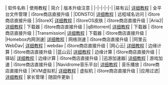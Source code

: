 | 软件名称 | 使用教程 | 简介 | 版本升级注意 |
|-|-|-|-|-|
|易有云| [详细教程](/zh/guide/istore/software/linkease.html) | 全平台文件管理 | iStore商店直接升级 |
|DDNSTO| [详细教程](/zh/guide/istore/software/ddnsto.html) | 远程域名访问 | iStore商店直接升级 |
|iStoreX| [详细教程](/zh/guide/istore/software/istorex.html) | iStoreOS皮肤 | iStore商店直接升级 |
|Aria2| [详细教程](/zh/guide/istore/software/aria2.html) | 下载器 | iStore商店直接升级 |
|qBittorrent| [详细教程](/zh/guide/istore/software/qBittorrent.html) | 下载器 | iStore商店直接升级 |
|Transmission| [详细教程](/zh/guide/istore/software/transmission.html) | 下载器 | iStore商店直接升级 |
|Homebox内网测速| [详细教程](/zh/guide/istore/software/homebox.html) | 网络测速 | iStore商店直接升级 |
|阿里云WebDav| [详细教程](/zh/guide/istore/software/aliyunwebdav.html) | webdav | iStore商店直接升级 |
|网心云| [详细教程](/zh/guide/istore/software/wxedge.html) | 边缘计算 | iStore商店直接升级 |
|蓝山云| [详细教程](/zh/guide/istore/software/bmtedge.html) | 边缘计算 | iStore商店直接升级 |
|驿站| [详细教程](/zh/guide/istore/software/owxbyz.html) | 边缘计算 | iStore商店直接升级 |
|迅游加速器| [详细教程](/zh/guide/istore/software/xunyou.html) | 游戏加速 | iStore商店直接升级 |
|Navidrome音乐平台| [详细教程](/zh/guide/istore/software/navidrome.html) | 音乐播放 | iStore商店直接升级 |
|KVM虚拟机| [详细教程](/zh/guide/istore/software/webvirtcloud.html) | 虚拟机 | iStore商店直接升级 |
|应用过滤| [详细教程](/zh/guide/istore/software/openappfilter.html) | 家长管理 | 随固件更新 |
